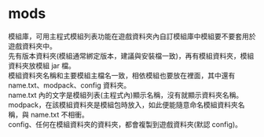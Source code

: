 # mods
模組庫，可用主程式模組列表功能在遊戲資料夾內自訂模組庫中模組要不要套用於遊戲資料夾中。  
先有版本資料夾(模組通常綁定版本，建議與安裝檔一致)，再有模組資料夾，模組資料夾放模組 jar 檔。  
模組資料夾名稱和主要模組主檔名一致，相依模組也要放在裡面，其中還有 name.txt、modpack、config 資料夾。  
name.txt 內的文字是模組列表(主程式內)顯示名稱，沒有就顯示資料夾名稱。  
modpack，在該模組資料夾是模組包時放入，如此便能隨意命名模組資料夾名稱，與 name.txt 不相衝。  
config、任何在模組資料夾的資料夾，都會複製到遊戲資料夾(默認 config)。